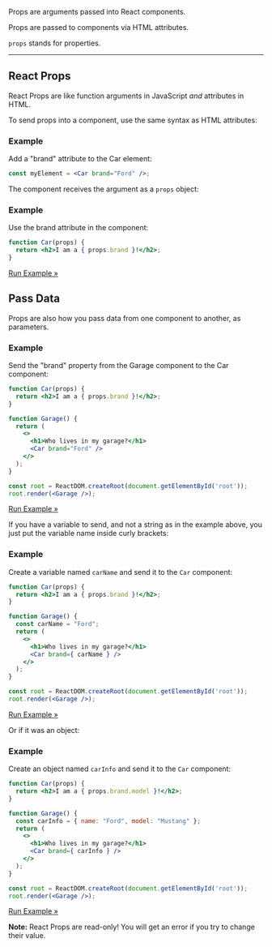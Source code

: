 Props are arguments passed into React components.

Props are passed to components via HTML attributes.

`props` stands for properties.

---

## React Props

React Props are like function arguments in JavaScript _and_ attributes in HTML.

To send props into a component, use the same syntax as HTML attributes:

### Example

Add a "brand" attribute to the Car element:

```jsx
const myElement = <Car brand="Ford" />;
```

  

The component receives the argument as a `props` object:

### Example

Use the brand attribute in the component:

```jsx
function Car(props) {
  return <h2>I am a { props.brand }!</h2>;
}
```

[Run Example »](https://www.w3schools.com/react/showreact.asp?filename=demo2_react_props)

## Pass Data

Props are also how you pass data from one component to another, as parameters.

### Example

Send the "brand" property from the Garage component to the Car component:

```jsx
function Car(props) {
  return <h2>I am a { props.brand }!</h2>;
}

function Garage() {
  return (
    <>
      <h1>Who lives in my garage?</h1>
      <Car brand="Ford" />
    </>
  );
}

const root = ReactDOM.createRoot(document.getElementById('root'));
root.render(<Garage />);
```

[Run Example »](https://www.w3schools.com/react/showreact.asp?filename=demo2_react_props_pass)

If you have a variable to send, and not a string as in the example above, you just put the variable name inside curly brackets:

### Example

Create a variable named `carName` and send it to the `Car` component:

```jsx
function Car(props) {
  return <h2>I am a { props.brand }!</h2>;
}

function Garage() {
  const carName = "Ford";
  return (
    <>
      <h1>Who lives in my garage?</h1>
      <Car brand={ carName } />
    </>
  );
}

const root = ReactDOM.createRoot(document.getElementById('root'));
root.render(<Garage />);
```

[Run Example »](https://www.w3schools.com/react/showreact.asp?filename=demo2_react_props_pass2)

Or if it was an object:

### Example

Create an object named `carInfo` and send it to the `Car` component:

```jsx
function Car(props) {
  return <h2>I am a { props.brand.model }!</h2>;
}

function Garage() {
  const carInfo = { name: "Ford", model: "Mustang" };
  return (
    <>
      <h1>Who lives in my garage?</h1>
      <Car brand={ carInfo } />
    </>
  );
}

const root = ReactDOM.createRoot(document.getElementById('root'));
root.render(<Garage />);
```

[Run Example »](https://www.w3schools.com/react/showreact.asp?filename=demo2_react_props_pass3)

**Note:** React Props are read-only! You will get an error if you try to change their value.